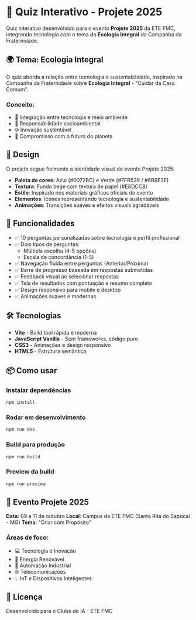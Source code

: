 # 📝 Quiz Interativo - Projete 2025

Quiz interativo desenvolvido para o evento **Projete 2025** da ETE FMC, integrando tecnologia com o tema da **Ecologia Integral** da Campanha da Fraternidade.

## 🌍 Tema: Ecologia Integral

O quiz aborda a relação entre tecnologia e sustentabilidade, inspirado na Campanha da Fraternidade sobre **Ecologia Integral** - "Cuidar da Casa Comum". 

### Conceito:
- 🌱 Integração entre tecnologia e meio ambiente
- 💚 Responsabilidade socioambiental
- 🌐 Inovação sustentável
- 🤝 Compromisso com o futuro do planeta

## 🎨 Design

O projeto segue fielmente a identidade visual do evento Projete 2025:
- **Paleta de cores**: Azul (#0072BC) e Verde (#7FB539 / #6B9E3E)
- **Textura**: Fundo bege com textura de papel (#E8DCC8)
- **Estilo**: Inspirado nos materiais gráficos oficiais do evento
- **Elementos**: Ícones representando tecnologia e sustentabilidade
- **Animações**: Transições suaves e efeitos visuais agradáveis

## 🚀 Funcionalidades

- ✅ 10 perguntas personalizadas sobre tecnologia e perfil profissional
- ✅ Dois tipos de perguntas:
  - Múltipla escolha (4-5 opções)
  - Escala de concordância (1-5)
- ✅ Navegação fluida entre perguntas (Anterior/Próxima)
- ✅ Barra de progresso baseada em respostas submetidas
- ✅ Feedback visual ao selecionar respostas
- ✅ Tela de resultados com pontuação e resumo completo
- ✅ Design responsivo para mobile e desktop
- ✅ Animações suaves e modernas

## 🛠️ Tecnologias

- **Vite** - Build tool rápida e moderna
- **JavaScript Vanilla** - Sem frameworks, código puro
- **CSS3** - Animações e design responsivo
- **HTML5** - Estrutura semântica

## 📦 Como usar

### Instalar dependências
```bash
npm install
```

### Rodar em desenvolvimento
```bash
npm run dev
```

### Build para produção
```bash
npm run build
```

### Preview da build
```bash
npm run preview
```

## 🎯 Evento Projete 2025

**Data**: 09 a 11 de outubro
**Local**: Campus da ETE FMC (Santa Rita do Sapucaí - MG)
**Tema**: "Criar com Propósito"

### Áreas de foco:
- 💻 Tecnologia e Inovação
- 🌱 Energia Renovável
- 🤖 Automação Industrial
- 🌐 Telecomunicações
- 💡 IoT e Dispositivos Inteligentes

## 📄 Licença

Desenvolvido para o Clube de IA - ETE FMC
